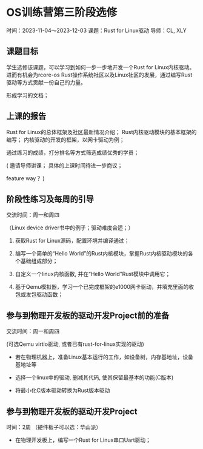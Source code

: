 # OS训练营第三阶段选修
时间：2023-11-04～2023-12-03
课题：Rust for Linux驱动
导师：CL, XLY

## 课题目标
学生选修该课题，可以学习到如何一步一步地开发一个Rust for Linux内核驱动。进而有机会为rcore-os Rust操作系统社区以及Linux社区的发展，通过编写Rust驱动等方式贡献一份自己的力量。

形成学习的文档；


## 上课的报告
Rust for Linux的总体框架及社区最新情况介绍；
Rust内核驱动模块的基本框架的编写；
内核驱动的开发的框架，以网卡驱动为例；

通过练习的成绩，打分排名等方式筛选成绩优秀的学员；

(
邀请导师讲课；
具体的上课时间待进一步商议；

feature way？
)


## 阶段性练习及每周的引导
交流时间：周一和周四

（Linux device driver书中的例子；驱动难度合适；）

1. 获取Rust for Linux源码，配置环境并编译通过；

2. 编写一个简单的“Hello World”的Rust内核模块，掌握Rust内核驱动模块的各个基础组成部分；

3. 自定义一个linux内核函数, 并在“Hello World”Rust模块中调用它；

4. 基于Qemu模拟器，学习一个已完成框架的e1000网卡驱动，并填充里面的收包或发包驱动函数；

## 参与到物理开发板的驱动开发Project前的准备
交流时间：周一和周四

(可选Qemu virtio驱动, 或者已有rust-for-linux实现的驱动)

* 若在物理机器上，准备Linux基本运行的工作，如设备树，内存基地址，设备基地址等

* 选择一个linux中的驱动, 删减其代码, 使其保留最基本的功能(C版本)

* 将最小化C版本驱动转换为Rust版本驱动


## 参与到物理开发板的驱动开发Project
时间：2周
（硬件板子可以选：华山派）

* 在物理开发板上，编写一个Rust for Linux串口Uart驱动；


